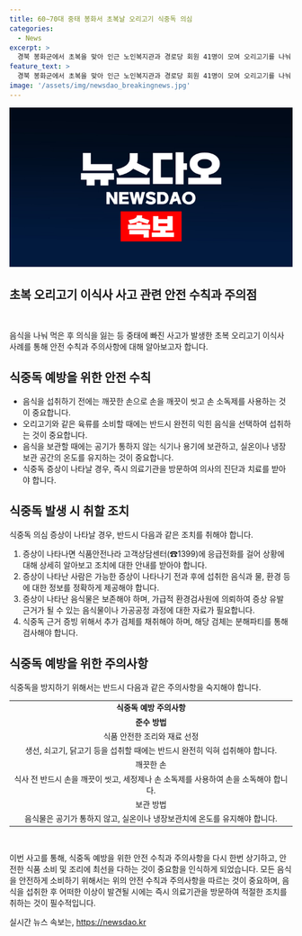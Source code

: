 ```yaml
---
title: 60∼70대 중태 봉화서 초복날 오리고기 식중독 의심
categories:
  - News
excerpt: >
  경북 봉화군에서 초복을 맞아 인근 노인복지관과 경로당 회원 41명이 모여 오리고기를 나눠 먹은 후 중태에 빠진 사고가 발생했습니다. 60~70대 주민 3명이 심정지나 의식이 저하돼 병원으로 옮겨졌고, 당국은 식중독균 감염 여부 등에 대한 검사를 실시 중입니다.
feature_text: >
  경북 봉화군에서 초복을 맞아 인근 노인복지관과 경로당 회원 41명이 모여 오리고기를 나눠 먹은 후 중태에 빠진 사고가 발생했습니다. 60~70대 주민 3명이 심정지나 의식이 저하돼 병원으로 옮겨졌고, 당국은 식중독균 감염 여부 등에 대한 검사를 실시 중입니다.
image: '/assets/img/newsdao_breakingnews.jpg'
---
```


<p><img src="/assets/img/newsdao_breakingnews.jpg" alt="pcversion 속보" /></p>

<h2>초복 오리고기 이식사 사고 관련 안전 수칙과 주의점</h2>

<p data-ke-size="size16">&nbsp;</p>

<p>음식을 나눠 먹은 후 의식을 잃는 등 중태에 빠진 사고가 발생한 초복 오리고기 이식사 사례를 통해 안전 수칙과 주의사항에 대해 알아보고자 합니다.</p>

<h2 data-ke-size="size26">식중독 예방을 위한 안전 수칙</h2>

<ul>
  <li>음식을 섭취하기 전에는 깨끗한 손으로 손을 깨끗이 씻고 손 소독제를 사용하는 것이 중요합니다.</li>
  <li>오리고기와 같은 육류를 소비할 때에는 반드시 완전히 익힌 음식을 선택하여 섭취하는 것이 중요합니다.</li>
  <li>음식을 보관할 때에는 공기가 통하지 않는 식기나 용기에 보관하고, 실온이나 냉장보관 공간의 온도를 유지하는 것이 중요합니다.</li>
  <li>식중독 증상이 나타날 경우, 즉시 의료기관을 방문하여 의사의 진단과 치료를 받아야 합니다.</li>
</ul>

<h2 data-ke-size="size26">식중독 발생 시 취할 조치</h2>

<p data-ke-size="size16">식중독 의심 증상이 나타날 경우, 반드시 다음과 같은 조치를 취해야 합니다.</p>

<ol>
  <li>증상이 나타나면 식품안전나라 고객상담센터(☎1399)에 응급전화를 걸어 상황에 대해 상세히 알아보고 조치에 대한 안내를 받아야 합니다.</li>
  <li>증상이 나타난 사람은 가능한 증상이 나타나기 전과 후에 섭취한 음식과 물, 환경 등에 대한 정보를 정확하게 제공해야 합니다. </li>
  <li>증상이 나타난 음식물은 보존해야 하며, 가급적 환경검사원에 의뢰하여 증상 유발 근거가 될 수 있는 음식물이나 가공공정 과정에 대한 자료가 필요합니다.</li>
  <li>식중독 근거 증빙 위해서 추가 검체를 채취해야 하며, 해당 검체는 분해파티를 통해 검사해야 합니다.</li>
</ol>

<h2 data-ke-size="size26">식중독 예방을 위한 주의사항</h2>

<p data-ke-size="size16">식중독을 방지하기 위해서는 반드시 다음과 같은 주의사항을 숙지해야 합니다.</p>

<table style="width: 100%;">
  <tbody>
    <tr>
      <td style="text-align: center; height: 17px;"><b>식중독 예방 주의사항</b></td>
    </tr>
    <tr>
      <td style="text-align: center; height: 17px;"><b>준수 방법</b></td>
    </tr>
    <tr>
      <td style="text-align: center; height: 17px;">식품 안전한 조리와 재료 선정</td>
    </tr>
    <tr>
      <td style="text-align: center; height: 17px;">생선, 쇠고기, 닭고기 등을 섭취할 때에는 반드시 완전히 익혀 섭취해야 합니다.</td>
    </tr>
    <tr>
      <td style="text-align: center; height: 17px;">깨끗한 손</td>
    </tr>
    <tr>
      <td style="text-align: center; height: 17px;">식사 전 반드시 손을 깨끗이 씻고, 세정제나 손 소독제를 사용하여 손을 소독해야 합니다.</td>
    </tr>
    <tr>
      <td style="text-align: center; height: 17px;">보관 방법</td>
    </tr>
    <tr>
      <td style="text-align: center; height: 17px;">음식물은 공기가 통하지 않고, 실온이나 냉장보관치에 온도를 유지해야 합니다.</td>
    </tr>
  </tbody>
</table>

<p data-ke-size="size16">&nbsp;</p>

<p>이번 사고를 통해, 식중독 예방을 위한 안전 수칙과 주의사항을 다시 한번 상기하고, 안전한 식품 소비 및 조리에 최선을 다하는 것이 중요함을 인식하게 되었습니다. 모든 음식을 안전하게 소비하기 위해서는 위의 안전 수칙과 주의사항을 따르는 것이 중요하며, 음식을 섭취한 후 어떠한 이상이 발견될 시에는 즉시 의료기관을 방문하여 적절한 조치를 취하는 것이 필수적입니다.</p>
실시간 뉴스 속보는, <a href="https://newsdao.kr" rel="dofollow">https://newsdao.kr</a>


